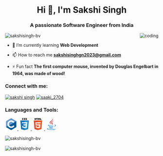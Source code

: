 <h1 align="center">Hi 👋, I'm Sakshi Singh</h1>
<h3 align="center">A passionate Software Engineer from India</h3>
<img align="right" alt="coding" widht="400" src="https://startcoding.co.in/wp-content/uploads/2021/12/coding-for-kids.gif" 

<p align="left"> <img src="https://komarev.com/ghpvc/?username=sakshisingh-bv&label=Profile%20views&color=0e75b6&style=flat" alt="sakshisingh-bv" /> </p>

- 🌱 I’m currently learning **Web Development**

- 📫 How to reach me **sakshisinghgn2023@gmail.com**

- ⚡ Fun fact **The first computer mouse, invented by Douglas Engelbart in 1964, was made of wood!**

<h3 align="left">Connect with me:</h3>
<p align="left">
<a href="https://linkedin.com/in/sakshi singh" target="blank"><img align="center" src="https://raw.githubusercontent.com/rahuldkjain/github-profile-readme-generator/master/src/images/icons/Social/linked-in-alt.svg" alt="sakshi singh" height="30" width="40" /></a>
<a href="https://instagram.com/saaki_2704" target="blank"><img align="center" src="https://raw.githubusercontent.com/rahuldkjain/github-profile-readme-generator/master/src/images/icons/Social/instagram.svg" alt="saaki_2704" height="30" width="40" /></a>
</p>

<h3 align="left">Languages and Tools:</h3>
<p align="left"> <a href="https://www.cprogramming.com/" target="_blank" rel="noreferrer"> <img src="https://raw.githubusercontent.com/devicons/devicon/master/icons/c/c-original.svg" alt="c" width="40" height="40"/> </a> <a href="https://www.w3schools.com/css/" target="_blank" rel="noreferrer"> <img src="https://raw.githubusercontent.com/devicons/devicon/master/icons/css3/css3-original-wordmark.svg" alt="css3" width="40" height="40"/> </a> <a href="https://www.w3.org/html/" target="_blank" rel="noreferrer"> <img src="https://raw.githubusercontent.com/devicons/devicon/master/icons/html5/html5-original-wordmark.svg" alt="html5" width="40" height="40"/> </a> <a href="https://www.java.com" target="_blank" rel="noreferrer"> <img src="https://raw.githubusercontent.com/devicons/devicon/master/icons/java/java-original.svg" alt="java" width="40" height="40"/> </a> </p>

<p><img align="center" src="https://github-readme-stats.vercel.app/api/top-langs?username=sakshisingh-bv&show_icons=true&locale=en&layout=compact" alt="sakshisingh-bv" /></p>

<p><img align="center" src="https://github-readme-streak-stats.herokuapp.com/?user=sakshisingh-bv&" alt="sakshisingh-bv" /></p>


